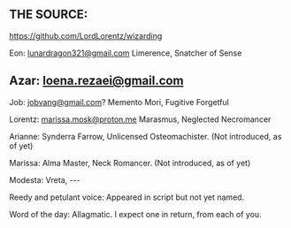 ﻿## THE SOURCE:
https://github.com/LordLorentz/wizarding

Eon:
lunardragon321@gmail.com
Limerence, Snatcher of Sense

Azar:
loena.rezaei@gmail.com
---

Job:
jobvang@gmail.com?
Memento Mori, Fugitive Forgetful

Lorentz:
marissa.mosk@proton.me
Marasmus, Neglected Necromancer

Arianne:
Synderra Farrow, Unlicensed Osteomachister.
(Not introduced, as of yet)

Marissa:
Alma Master, Neck Romancer.
(Not introduced, as of yet)

Modesta:
Vreta, ---


Reedy and petulant voice: Appeared in script but not yet named.

Word of the day: Allagmatic.
I expect one in return, from each of you.


